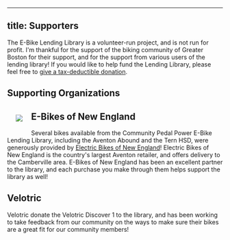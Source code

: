------
title: Supporters
------

The E-Bike Lending Library is a volunteer-run project, and is not run for
profit. I'm thankful for the support of the biking community of Greater Boston
for their support, and for the support from various users of the lending 
library! If you would like to help fund the Lending Library, please feel
free to <a href="/donate/">give a tax-deductible donation</a>.

Supporting Organizations
------------------------

<div style="margin: 20px; float:left"><a href="https://www.ebikesofne.com/"><img src="https://www.ebikesofne.com/v/vspfiles/templates/269/images/template/header_bg.jpg" /></a></div>
<h2>E-Bikes of New England</h2>
Several bikes available from the Community Pedal Power E-Bike Lending Library, including the Aventon Abound and the Tern HSD, were generously
provided by <a href="https://www.ebikesofne.com/">Electric Bikes of New England</a>! Electric Bikes of New England is the country's largest Aventon retailer, and offers delivery to the Camberville area. E-Bikes of New England has been an excellent partner to the library, and each purchase you make through them helps support the library as well!

<h2>Velotric</h2>
Velotric donate the Velotric Discover 1 to the library, and has been working to take feedback from our community on the ways to make sure their bikes are a great fit for our community members!
